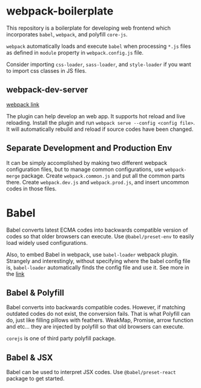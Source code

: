 # webpack-boilerplate
This repository is a boilerplate for developing
web frontend which incorporates
`babel`, `webpack`, and polyfill `core-js`.

`webpack` automatically loads and execute `babel`
when processing `*.js` files as defined in
`module` property in `webpack.config.js` file.

Consider importing `css-loader`, `sass-loader`, and
`style-loader` if you want to import css classes
in JS files.

## webpack-dev-server
[webpack link](https://webpack.js.org/configuration/dev-server/)

The plugin can help develop an web app.
It supports hot reload and live reloading.
Install the plugin and run `webpack serve --config <config file>`.
It will automatically rebuild and reload
if source codes have been changed.

## Separate Development and Production Env
It can be simply accomplished by making two different
webpack configuration files, but to manage common configurations,
use `webpack-merge` package. Create `webpack.common.js` and
put all the common parts there. Create `webpack.dev.js` and
`webpack.prod.js`, and insert uncommon codes in those files.

# Babel
Babel converts latest ECMA codes into backwards compatible
version of codes so that older browsers can execute.
Use `@babel/preset-env` to easily load widely used
configurations.

Also, to embed Babel in webpack, use `babel-loader`
webpack plugin. Strangely and interestingly,
without specifying where the babel config file is,
`babel-loader` automatically finds the config file
and use it. See more in the
[link](https://babeljs.io/docs/en/configuration)

## Babel & Polyfill
Babel converts into backwards compatible codes.
However, if matching outdated codes do not exist,
the conversion fails.
That is what Polyfill can do, just like filling
pillows with feathers.
WeakMap, Promise, arrow function and etc... they are
injected by polyfill so that old browsers can execute.

`corejs` is one of third party polyfill package.

## Babel & JSX
Babel can be used to interpret JSX codes.
Use `@babel/preset-react` package to get started.
